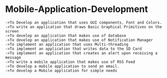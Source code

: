 # Mobile-Application-Development

    ->To Develop an application that uses GUI components, Font and Colors.
    ->To write an application that draws Basic Graphical Primitives on the screen
    ->To develop an application that makes use of database
    ->To develop an application that makes use of Notification Manager
    ->To implement an application that uses Multi-threading
    ->To implement an application that writes data to the SD Card
    ->To implement an application that creates an alert upon receiving a message
    ->To write a mobile application that makes use of RSS Feed
    ->To develop a mobile application to send an email.
    ->To develop a Mobile application for simple needs
